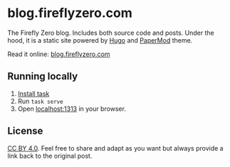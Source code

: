 # blog.fireflyzero.com

The Firefly Zero blog. Includes both source code and posts. Under the hood, it is a static site powered by [Hugo](https://gohugo.io/) and [PaperMod](https://github.com/adityatelange/hugo-PaperMod) theme.

Read it online: [blog.fireflyzero.com](https://blog.fireflyzero.com/)

## Running locally

1. [Install task](https://taskfile.dev/)
1. Run `task serve`
1. Open [localhost:1313](http://localhost:1313/) in your browser.

## License

[CC BY 4.0](https://creativecommons.org/licenses/by/4.0/). Feel free to share and adapt as you want but always provide a link back to the original post.
